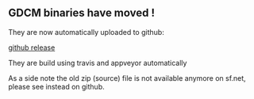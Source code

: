 GDCM binaries have moved !
--------------------------

They are now automatically uploaded to github:

[github release](https://github.com/malaterre/GDCM/releases/tag/vVERSION)

They are build using travis and appveyor automatically

As a side note the old zip (source) file is not available anymore on sf.net,
please see instead on github.
